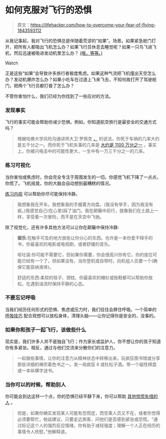 # 如何克服对飞行的恐惧

> 原文：<https://lifehacker.com/how-to-overcome-your-fear-of-flying-1843593112>

从我记事起，我对飞行的恐惧总是伴随着荒谬的“如果”。场景。如果紧急舱门打开，把所有人都吸出飞机怎么办？如果飞行员休息去睡觉呢？如果一只鸟飞进飞机，然后迅速被吸进发动机里怎么办？ [(哦，等等。)](https://en.wikipedia.org/wiki/US_Airways_Flight_1549)

Watch

正是这些“如果”会导致许多旅行者极度焦虑。如果这种气流把飞机撞出天空怎么办？发动机爆炸怎么办？如果小吃车在过道上飞来飞去，不知何故打开了驾驶舱门，把两个飞行员都打昏了怎么办？

不管你害怕什么，我们已经为你找到了一些应对的方法。

### **发现事实**

飞行的事实可能会帮助你减少恐惧。例如，你知道航空旅行是最安全的交通方式吗？

> 根据哈佛大学风险沟通讲师大卫·罗佩克 [，](http://www.dropeik.com/) 的说法，你死于车祸的几率大约是五千分之一。而你死于飞机失事的几率是 [大约是 1100 万分之一](http://www.ibtimes.com/after-air-algerie-ah5017-incident-statistical-look-probability-chances-dying-plane-crash-1638206) 。事实上，你被闪电击中的可能性更大，一生中有一万三千分之一的几率。

### **练习可视化**

当你害怕或焦虑时，你会完全专注于周围发生的一切。你感觉飞机下降了一点点，你慌了。飞机摇晃，你的大脑会自动想到最糟糕的情况。

[练习内视](https://lifehacker.com/overcome-fear-of-turbulence-with-this-visualization-1827105024) 可以帮助你尽可能保持冷静。

> 我想象我在开车。我想象我的手握着方向盘。(我没有举手，因为我没有疯。)我感觉自己(在心里)踩了油门。我在颠簸中前行，就像我们在土路上一样，享受着一次冒险，而不是在天空中飞驰。

除了视觉化，还有许多其他方法可以让你在颠簸中保持冷静:

> **娱乐**:在触手可及的地方放些让你分心的东西。也许是一本你爱不释手的书，你最喜欢的电影或电视剧，或者舒缓的音乐。
> 
> 呕吐袋:你可能不需要它，但如果你需要，你会很高兴你有它。你的座位可能已经有一个了，但如果没有，当你登机或自带时，向机组人员要一个(确保它能容纳液体)。
> 
> 舒适的东西:柔软的毯子、颈枕、你最喜欢的帽衫或拖鞋都可以帮助你放松，在遇到湍流时保持平静的心态。

### 不要忘记呼吸

当我们经历任何形式的恐惧、焦虑或压力时，我们往往会屏住呼吸。一个简单的 [呼吸技巧](https://lifehacker.com/fight-flying-anxiety-with-this-simple-breathing-techniq-1788786725) 配合观想可以放松身体，清理头脑——让你记得你是安全的，没事的。

### **如果你和孩子一起飞行，该做些什么**

现实是，我们许多人并不是独自飞行；作为家长或监护人，你不想让你的孩子知道你有多紧张。相反，通过与他们交流来分散你们的注意力。

> 一起做些事情，让你的注意力从精神状态中转移出来。玩疯狂图书馆或分享那些详细的禅宗着色书之一。发一局疯狂 8 或杜松子酒。带一个磁性棋盘或一本纵横字谜书。

### 当你可以的时候，帮助别人

你可能会到达这样一个点，你的恐惧已经平静下来，你可以帮助 [其他惊慌失措的人](https://lifehacker.com/how-to-help-if-someone-on-your-flight-is-having-a-panic-1836358057) 。

> 但是，如果你确实发现某人可能有恐慌症，而空乘人员又不在，或者你觉得必须要帮忙，帕兹建议，只要走近旅客，问他们是否感到紧张或恐慌。“通过标记这个人的强烈反应情绪，你有助于减轻强度；理解一个人正在经历的事情令人欣慰，”他解释道。